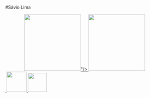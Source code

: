 #Sávio Lima 

<div align="center">
  <a href="https://github.com/saviolima3"> 
  <img height="180em" src="https://github-readme-stats.vercel.app/api?username=saviolima3&show_icons=true&theme=dracula&include_all_commits=true&count_private=true"/>"/>
  <img height="180em" src="https://github-readme-stats.vercel.app/api/top-langs/?username=saviolima3&layout=compact&langs_count=7&theme=dracula"/>
</div>

<div>
<img height="60em src="https://user-images.githubusercontent.com/110318935/182011682-f16506a7-e13f-4832-a277-0a09abda1bc5.png">
<img height="64em" src="https://wikiimg.tojsiabtv.com/wikipedia/commons/thumb/d/d5/CSS3_logo_and_wordmark.svg/1200px-CSS3_logo_and_wordmark.svg.png">                      <img height="60em" src= "https://logodownload.org/wp-content/uploads/2022/04/javascript-logo-1.png">          
</div>
